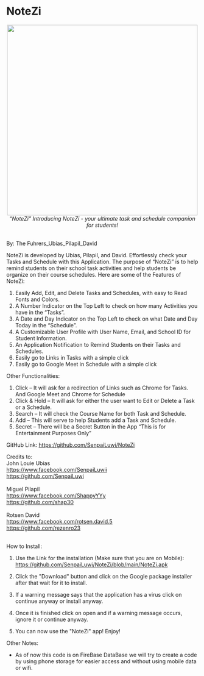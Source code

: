 # NoteZi
<div align="center">
  <img src="https://i.imgur.com/QkcuNQe.png" style="display:inline-block;height:500px;">
</div>

<div align="center">
  <em>“NoteZi” Introducing NoteZi - your ultimate task and schedule companion for students!</em><br><br>
</div>

By:  The Fuhrers_Ubias_Pilapil_David

NoteZi is developed by Ubias, Pilapil, and David. Effortlessly check your Tasks and Schedule with this Application. The purpose of “NoteZi” is to help remind students on their school task activities and help students be organize on their course schedules. Here are some of the Features of NoteZi:

1. Easily Add, Edit, and Delete Tasks and Schedules, with easy to Read Fonts and Colors.
2. A Number Indicator on the Top Left to check on how many Activities you have in the “Tasks”.
3. A Date and Day Indicator on the Top Left to check on what Date and Day Today in the “Schedule”.
4. A Customizable User Profile with User Name, Email, and School ID for Student Information.
5. An Application Notification to Remind Students on their Tasks and Schedules.
6. Easily go to Links in Tasks with a simple click
7. Easily go to Google Meet in Schedule with a simple click

Other Functionalities:
1. Click – It will ask for a redirection of Links such as Chrome for Tasks. And Google Meet and Chrome for Schedule 
2. Click & Hold – It will ask for either the user want to Edit or Delete a Task or a Schedule.
3. Search – It will check the Course Name for both Task and Schedule.
4. Add – This will serve to help Students add a Task and Schedule.
5. Secret – There will be a Secret Button in the App “This is for Entertainment Purposes Only”

GitHub Link:
https://github.com/SenpaiLuwi/NoteZi

Credits to:<br>
John Louie Ubias<br>
https://www.facebook.com/SenpaiLuwii<br>
https://github.com/SenpaiLuwi<br>
<br>
Miguel Pilapil<br>
https://www.facebook.com/ShappyYYy<br>
https://github.com/shap30<br>
<br>
Rotsen David<br>
https://www.facebook.com/rotsen.david.5<br>
https://github.com/rezenro23<br>
<br>

How to Install:
1. Use the Link for the installation (Make sure that you are on Mobile):<br>
https://github.com/SenpaiLuwi/NoteZi/blob/main/NoteZi.apk

2. Click the "Download" button and click on the Google package installer after that wait for it to install.

3. If a warning message says that the application has a virus click on continue anyway or install anyway.

4. Once it is finished click on open and if a warning message occurs, ignore it or continue anyway.

5. You can now use the "NoteZi" app! Enjoy!

Other Notes:
- As of now this code is on FireBase DataBase we will try to create a code by using phone storage for easier access and without using mobile data or wifi.
